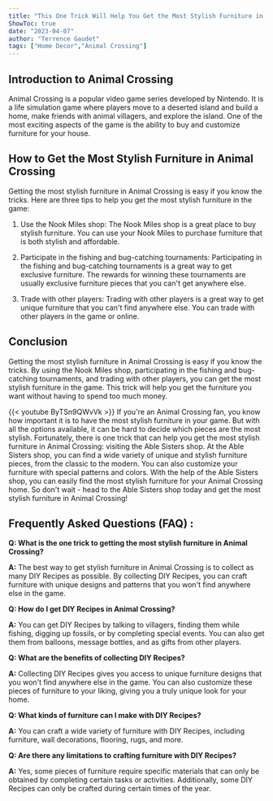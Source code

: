 ```yaml
---
title: "This One Trick Will Help You Get the Most Stylish Furniture in Animal Crossing!"
ShowToc: true 
date: "2023-04-07"
author: "Terrence Gaudet" 
tags: ["Home Decor","Animal Crossing"]
---
```

## Introduction to Animal Crossing

Animal Crossing is a popular video game series developed by Nintendo. It is a life simulation game where players move to a deserted island and build a home, make friends with animal villagers, and explore the island. One of the most exciting aspects of the game is the ability to buy and customize furniture for your house.

## How to Get the Most Stylish Furniture in Animal Crossing

Getting the most stylish furniture in Animal Crossing is easy if you know the tricks. Here are three tips to help you get the most stylish furniture in the game:

1. Use the Nook Miles shop: The Nook Miles shop is a great place to buy stylish furniture. You can use your Nook Miles to purchase furniture that is both stylish and affordable. 

2. Participate in the fishing and bug-catching tournaments: Participating in the fishing and bug-catching tournaments is a great way to get exclusive furniture. The rewards for winning these tournaments are usually exclusive furniture pieces that you can't get anywhere else. 

3. Trade with other players: Trading with other players is a great way to get unique furniture that you can't find anywhere else. You can trade with other players in the game or online. 

## Conclusion

Getting the most stylish furniture in Animal Crossing is easy if you know the tricks. By using the Nook Miles shop, participating in the fishing and bug-catching tournaments, and trading with other players, you can get the most stylish furniture in the game. This trick will help you get the furniture you want without having to spend too much money.

{{< youtube ByTSn9QWvVk >}} 
If you're an Animal Crossing fan, you know how important it is to have the most stylish furniture in your game. But with all the options available, it can be hard to decide which pieces are the most stylish. Fortunately, there is one trick that can help you get the most stylish furniture in Animal Crossing: visiting the Able Sisters shop. At the Able Sisters shop, you can find a wide variety of unique and stylish furniture pieces, from the classic to the modern. You can also customize your furniture with special patterns and colors. With the help of the Able Sisters shop, you can easily find the most stylish furniture for your Animal Crossing home. So don't wait - head to the Able Sisters shop today and get the most stylish furniture in Animal Crossing!

## Frequently Asked Questions (FAQ) :
**Q: What is the one trick to getting the most stylish furniture in Animal Crossing?**

**A:** The best way to get stylish furniture in Animal Crossing is to collect as many DIY Recipes as possible. By collecting DIY Recipes, you can craft furniture with unique designs and patterns that you won't find anywhere else in the game. 

**Q: How do I get DIY Recipes in Animal Crossing?**

**A:** You can get DIY Recipes by talking to villagers, finding them while fishing, digging up fossils, or by completing special events. You can also get them from balloons, message bottles, and as gifts from other players. 

**Q: What are the benefits of collecting DIY Recipes?**

**A:** Collecting DIY Recipes gives you access to unique furniture designs that you won't find anywhere else in the game. You can also customize these pieces of furniture to your liking, giving you a truly unique look for your home. 

**Q: What kinds of furniture can I make with DIY Recipes?**

**A:** You can craft a wide variety of furniture with DIY Recipes, including furniture, wall decorations, flooring, rugs, and more. 

**Q: Are there any limitations to crafting furniture with DIY Recipes?**

**A:** Yes, some pieces of furniture require specific materials that can only be obtained by completing certain tasks or activities. Additionally, some DIY Recipes can only be crafted during certain times of the year.




